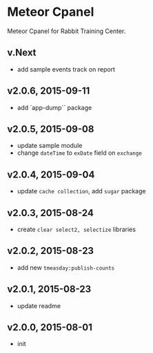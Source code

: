 # Meteor Cpanel
Meteor Cpanel for Rabbit Training Center.

## v.Next
- add sample events track on report

## v2.0.6, 2015-09-11
- add `app-dump`` package

## v2.0.5, 2015-09-08
- update sample module
- change `dateTime` to `exDate` field on `exchange`

## v2.0.4, 2015-09-04
- update `cache collection`, add `sugar` package

## v2.0.3, 2015-08-24
- create `clear select2, selectize` libraries

## v2.0.2, 2015-08-23
- add new `tmeasday:publish-counts`

## v2.0.1, 2015-08-23
- update readme

## v2.0.0, 2015-08-01
- init
